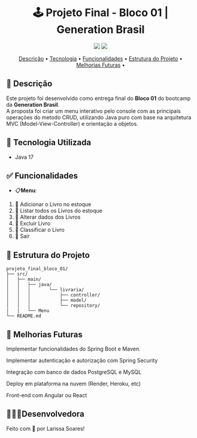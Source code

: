 <h1 align="center">🕹️ Projeto Final - Bloco 01 | Generation Brasil</h1>

<p align="center">
  <img src="https://img.shields.io/badge/status-em%20desenvolvimento-purple?style=for-the-badge" />
  <img src="https://img.shields.io/badge/Java-17-blueviolet?style=for-the-badge&logo=java&logoColor=white"/>
</p>

<p align="center" >
 <a href="#descrição-do-projeto">Descrição</a> •
 <a href="#tecnologia-utilizada">Tecnologia</a> • 
 <a href="#funcionalidades-do-crud">Funcionalidades</a> •
 <a href="#estrutura-do-projeto">Estrutura do Projeto</a> •
 <a href="#melhorias-futuras">Melhorias Futuras</a> •
</p>

##

## 📖 Descrição

Este projeto foi desenvolvido como entrega final do **Bloco 01** do bootcamp da **Generation Brasil**.  
A proposta foi criar um menu interativo pelo console com as principais operações do metodo CRUD, utilizando Java puro com base na arquitetura MVC (Model-View-Controller) e orientação a objetos. 

##

## 🚀 Tecnologia Utilizada

- Java 17  

##

## ✅ Funcionalidades

- 📋**Menu**:
1. 🧭 Adicionar o Livro no estoque
2. 🧭 Listar todos os Livros do estoque
3. 🧭 Alterar dados dos Livros
4. 🧭 Excluir Livro
5. 🧭 Classificar o Livro
6. 🧭 Sair

##

## 📂 Estrutura do Projeto

```
projeto_final_bloco_01/
├── src/
│   ├── main/
│   │   ├── java/
│   │   │       └── livraria/
│   │   │           ├── controller/
│   │   │           ├── model/
│   │   │           └── repository/
|   |   └── Menu 
└── README.md
```
##

## 📌 Melhorias Futuras

Implementar funcionalidades do Spring Boot e Maven.

Implementar autenticação e autorização com Spring Security

Integração com banco de dados PostgreSQL e MySQL

Deploy em plataforma na nuvem (Render, Heroku, etc)

Front-end com Angular ou React

##

## 👩🏻‍💻Desenvolvedora
Feito com 💜 por Larissa Soares!
